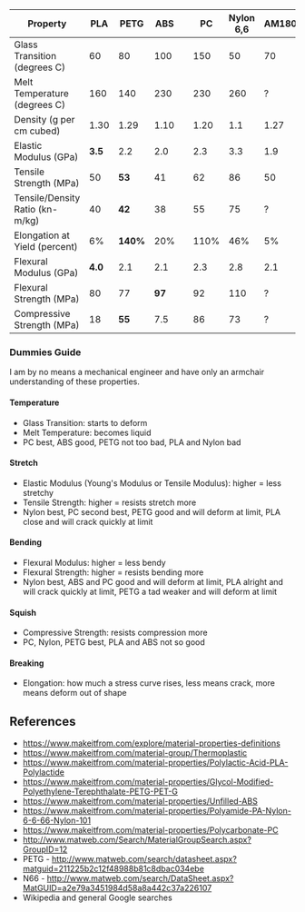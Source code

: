 | Property                        | PLA     | PETG   | ABS    | | PC     | Nylon 6,6 | AM1800 |
|---------------------------------|---------|--------|--------|-|--------|-----------|--------|
| Glass Transition (degrees C)    | 60      | 80     | 100    | | 150    | 50        | 70     |
| Melt Temperature (degrees C)    | 160     | 140    | 230    | | 230    | 260       | ?      |
| Density (g per cm cubed)        | 1.30    | 1.29   | 1.10   | | 1.20   | 1.1       | 1.27   |
| Elastic Modulus (GPa)           | **3.5** | 2.2    | 2.0    | | 2.3    | 3.3       | 1.9    |
| Tensile Strength (MPa)          | 50      | **53** | 41     | | 62     | 86        | 50     |
| Tensile/Density Ratio (kn-m/kg) | 40      | **42** | 38     | | 55     | 75        | ?      |
| Elongation at Yield (percent)   | 6%      | **140%** | 20%  | | 110%   | 46%       | 5%     |
| Flexural Modulus (GPa)          | **4.0** | 2.1    | 2.1    | | 2.3    | 2.8       | 2.1    |
| Flexural Strength (MPa)         | 80      | 77     | **97** | | 92     | 110       | ?      |
| Compressive Strength (MPa)      | 18      | **55** | 7.5    | | 86     | 73        | ?      |

### Dummies Guide

I am by no means a mechanical engineer and have only an armchair understanding of these properties.

#### Temperature

* Glass Transition: starts to deform
* Melt Temperature: becomes liquid
* PC best, ABS good, PETG not too bad, PLA and Nylon bad

#### Stretch

* Elastic Modulus (Young's Modulus or Tensile Modulus): higher = less stretchy
* Tensile Strength: higher = resists stretch more
* Nylon best, PC second best, PETG good and will deform at limit, PLA close and will crack quickly at limit

#### Bending

* Flexural Modulus: higher = less bendy
* Flexural Strength: higher = resists bending more
* Nylon best, ABS and PC good and will deform at limit, PLA alright and will crack quickly at limit, PETG a tad weaker and will deform at limit

#### Squish

* Compressive Strength: resists compression more
* PC, Nylon, PETG best, PLA and ABS not so good

#### Breaking

* Elongation: how much a stress curve rises, less means crack, more means deform out of shape

## References

* https://www.makeitfrom.com/explore/material-properties-definitions
* https://www.makeitfrom.com/material-group/Thermoplastic
* https://www.makeitfrom.com/material-properties/Polylactic-Acid-PLA-Polylactide
* https://www.makeitfrom.com/material-properties/Glycol-Modified-Polyethylene-Terephthalate-PETG-PET-G
* https://www.makeitfrom.com/material-properties/Unfilled-ABS
* https://www.makeitfrom.com/material-properties/Polyamide-PA-Nylon-6-6-66-Nylon-101
* https://www.makeitfrom.com/material-properties/Polycarbonate-PC
* http://www.matweb.com/Search/MaterialGroupSearch.aspx?GroupID=12
* PETG - http://www.matweb.com/search/datasheet.aspx?matguid=211225b2c12f48988b81c8dbac034ebe
* N66 - http://www.matweb.com/search/DataSheet.aspx?MatGUID=a2e79a3451984d58a8a442c37a226107
* Wikipedia and general Google searches
